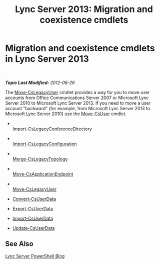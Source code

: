 ﻿---
title: 'Lync Server 2013: Migration and coexistence cmdlets'
TOCTitle: Migration and coexistence cmdlets
ms:assetid: ff1a56e0-e883-473d-92fe-ca77ea4eb63b
ms:mtpsurl: https://technet.microsoft.com/en-us/library/Gg415682(v=OCS.15)
ms:contentKeyID: 48185968
ms.date: 07/23/2014
mtps_version: v=OCS.15
---

<div data-xmlns="http://www.w3.org/1999/xhtml">

<div class="topic" data-xmlns="http://www.w3.org/1999/xhtml" data-msxsl="urn:schemas-microsoft-com:xslt" data-cs="http://msdn.microsoft.com/en-us/">

<div data-asp="http://msdn2.microsoft.com/asp">

# Migration and coexistence cmdlets in Lync Server 2013

</div>

<div id="mainSection">

<div id="mainBody">

<span> </span>

_**Topic Last Modified:** 2012-06-26_

The [Move-CsLegacyUser](move-cslegacyuser.md) cmdlet provides a way for you to move user accounts from Office Communications Server 2007 or Microsoft Lync Server 2010 to Microsoft Lync Server 2013. If you need to move a user account "backward" (for example, from Microsoft Lync Server 2013 to Microsoft Lync Server 2010) use the [Move-CsUser](move-csuser.md) cmdlet.

  - <span></span>  
    [Import-CsLegacyConferenceDirectory](import-cslegacyconferencedirectory.md)

<!-- end list -->

  - <span></span>  
    [Import-CsLegacyConfiguration](import-cslegacyconfiguration.md)

<!-- end list -->

  - <span></span>  
    [Merge-CsLegacyTopology](merge-cslegacytopology.md)

<!-- end list -->

  - <span></span>  
    [Move-CsApplicationEndpoint](move-csapplicationendpoint.md)

<!-- end list -->

  - <span></span>  
    [Move-CsLegacyUser](move-cslegacyuser.md)

<!-- end list -->

  - [Convert-CsUserData](https://technet.microsoft.com/en-us/library/JJ205337(v=OCS.15))

  - [Export-CsUserData](export-csuserdata.md)

  - [Import-CsUserData](import-csuserdata.md)

  - [Update-CsUserData](update-csuserdata.md)

<div>

## See Also


[Lync Server PowerShell Blog](http://go.microsoft.com/fwlink/p/?linkid=203150)  
  

</div>

</div>

<span> </span>

</div>

</div>

</div>

